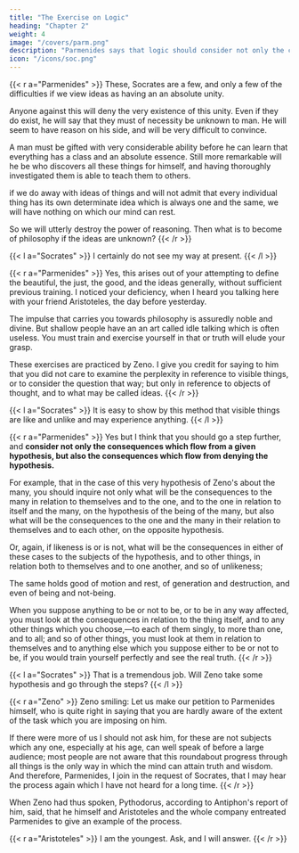 ```yaml
---
title: "The Exercise on Logic"
heading: "Chapter 2"
weight: 4
image: "/covers/parm.png"
description: "Parmenides says that logic should consider not only the consequences which flow from a given hypothesis, but also the consequences which flow from denying the hypothesis"
icon: "/icons/soc.png"
---
```




{{< r a="Parmenides" >}}
These, Socrates are a few, and only a few of the difficulties if we view ideas as having an <!--  really are and we determine each one of them to be --> an absolute unity. 

Anyone against this will deny the very existence of this unity. Even if they do exist, he will say that they must of necessity be unknown to man. He will seem to have reason on his side, and will be very difficult to convince. 

A man must be gifted with very considerable ability before he can learn that everything has a class and an absolute essence. Still more remarkable will he be who discovers all these things for himself, and having thoroughly investigated them is able to teach them to others.

if we do away with ideas of things and will not admit that every individual thing has its own determinate idea which is always one and the same, we will have nothing on which our mind can rest. 

So we will utterly destroy the power of reasoning. Then what is to become of philosophy if the ideas are unknown?
{{< /r >}}


{{< l a="Socrates" >}}
I certainly do not see my way at present.
{{< /l >}}


{{< r a="Parmenides" >}}
Yes, this arises out of your attempting to define the beautiful, the just, the good, and the ideas generally, without sufficient previous training. I noticed your deficiency, when I heard you talking here with your friend Aristoteles, the day before yesterday. 

The impulse that carries you towards philosophy is assuredly noble and divine. But shallow people have an an art called idle talking which is often useless. You must train and exercise yourself in that or truth will elude your grasp.

These exercises are practiced by Zeno.  I give you credit for saying to him that you did not care to examine the perplexity in reference to visible things, or to consider the question that way; but only in reference to objects of thought, and to what may be called ideas.
{{< /r >}}

{{< l a="Socrates" >}}
It is easy to show by this method that visible things are like and unlike and may experience anything.
{{< /l >}}


{{< r a="Parmenides" >}}
Yes but I think that you should go a step further, and <b>consider not only the consequences which flow from a given hypothesis, but also the consequences which flow from denying the hypothesis.</b>

For example, that in the case of this very hypothesis of Zeno's about the many, you should inquire not only what will be the consequences to the many in relation to themselves and to the one, and to the one in relation to itself and the many, on the hypothesis of the being of the many, but also what will be the consequences to the one and the many in their relation to themselves and to each other, on the opposite hypothesis. 

Or, again, if likeness is or is not, what will be the consequences in either of these cases to the subjects of the hypothesis, and to other things, in relation both to themselves and to one another, and so of unlikeness; 

The same holds good of motion and rest, of generation and destruction, and even of being and not-being. 

When you suppose anything to be or not to be, or to be in any way affected, you must look at the consequences in relation to the thing itself, and to any other things which you choose,—to each of them singly, to more than one, and to all; and so of other things, you must look at them in relation to themselves and to anything else which you suppose either to be or not to be, if you would train yourself perfectly and see the real truth.
{{< /r >}}

{{< l a="Socrates" >}}
That is a tremendous job. Will Zeno take some hypothesis and go through the steps?
{{< /l >}}


{{< r a="Zeno" >}}
Zeno smiling: Let us make our petition to Parmenides himself, who is quite right in saying that you are hardly aware of the extent of the task which you are imposing on him. 

If there were more of us I should not ask him, for these are not subjects which any one, especially at his age, can well speak of before a large audience; most people are not aware that this roundabout progress through all things is the only way in which the mind can attain truth and wisdom. And therefore, Parmenides, I join in the request of Socrates, that I may hear the process again which I have not heard for a long time.
{{< /r >}}

When Zeno had thus spoken, Pythodorus, according to Antiphon's report of him, said, that he himself and Aristoteles and the whole company entreated Parmenides to give an example of the process. 

{{< r a="Aristoteles" >}}
I am the youngest. Ask, and I will answer.
{{< /r >}}

<!-- I cannot refuse, yet I feel rather like Ibycus, who, when in his old age, against his will, he fell in love, compared himself to an old racehorse, who was about to run in a chariot race, shaking with fear at the course he knew so well—this was his simile of himself. And I also experience a trembling when I remember through what an ocean of words I have to wade at my time of life. But I must indulge you, as Zeno says that  -->

<!-- I ought, and we are alone. Where shall I begin? And what shall be our first hypothesis, if I am to attempt this laborious pastime? Shall I begin with myself, and take my own hypothesis the one? and consider the consequences which follow on the supposition either of the being or of the not-being of one?

And who will answer me? he said. Shall I propose the youngest? He will not make difficulties and will be the most likely to say what he thinks; and his answers will give me time to breathe. -->

